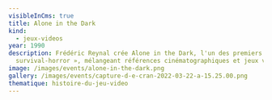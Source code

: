 ```yaml
---
visibleInCms: true
title: Alone in the Dark
kind:
  - jeux-videos
year: 1990
description: Frédéric Reynal crée Alone in the Dark, l'un des premiers «
  survival-horror », mélangeant références cinématographiques et jeux vidéos.
image: /images/events/alone-in-the-dark.png
gallery: /images/events/capture-d-e-cran-2022-03-22-a-15.25.00.png
thematique: histoire-du-jeu-video
---
```

